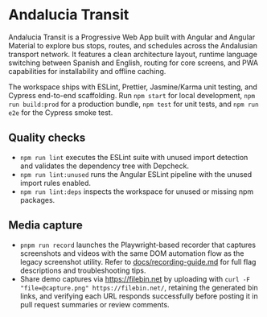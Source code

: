# Andalucia Transit

Andalucia Transit is a Progressive Web App built with Angular and Angular Material to explore bus stops, routes, and schedules across the Andalusian transport network. It features a clean architecture layout, runtime language switching between Spanish and English, routing for core screens, and PWA capabilities for installability and offline caching.

The workspace ships with ESLint, Prettier, Jasmine/Karma unit testing, and Cypress end-to-end scaffolding. Run `npm start` for local development, `npm run build:prod` for a production bundle, `npm test` for unit tests, and `npm run e2e` for the Cypress smoke test.

## Quality checks

- `npm run lint` executes the ESLint suite with unused import detection and validates the dependency tree with Depcheck.
- `npm run lint:unused` runs the Angular ESLint pipeline with the unused import rules enabled.
- `npm run lint:deps` inspects the workspace for unused or missing npm packages.

## Media capture

- `pnpm run record` launches the Playwright-based recorder that captures screenshots and videos with the same DOM automation flow as the legacy screenshot utility. Refer to [docs/recording-guide.md](docs/recording-guide.md) for full flag descriptions and troubleshooting tips.
- Share demo captures via https://filebin.net by uploading with `curl -F "file=@capture.png" https://filebin.net/`, retaining the generated bin links, and verifying each URL responds successfully before posting it in pull request summaries or review comments.
